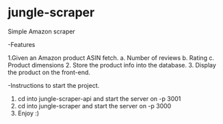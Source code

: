 # jungle-scraper
Simple Amazon scraper

-Features

1.Given an Amazon product ASIN fetch.
  a. Number of reviews
  b. Rating
  c. Product dimensions
2. Store the product info into the database.
3. Display the product on the front-end.

-Instructions to start the project.

1. cd into jungle-scraper-api and start the server on -p 3001
2. cd into jungle-scraper and start the server on -p 3000
3. Enjoy :)
